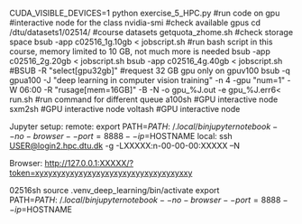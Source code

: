 CUDA_VISIBLE_DEVICES=1 python exercise_5_HPC.py #run code on gpu
 #interactive node for the class
nvidia-smi #check available gpus
cd /dtu/datasets1/02514/ #course datasets
getquota_zhome.sh #check storage space
bsub -app c02516_1g.10gb < jobscript.sh   #run bash script in this course, memory limited to 10 GB, not much more is needed
bsub -app c02516_2g.20gb < jobscript.sh
bsub -app c02516_4g.40gb < jobscript.sh
#BSUB -R "select[gpu32gb]" #request 32 GB gpu only on gpuv100
bsub -q gpua100      -J "deep learning in computer vision training"      -n 4      -gpu "num=1"      -W 06:00      -R "rusage[mem=16GB]"      -B      -N      -o gpu_%J.out      -e gpu_%J.err6< run.sh #run command for different queue
a100sh #GPU interactive node
sxm2sh #GPU interactive node
voltash #GPU interactive node


Jupyter setup:
remote: 
export PATH=$PATH:~/.local/bin
jupyter notebook --no-browser --port=8888 --ip=$HOSTNAME
local:
ssh USER@login2.hpc.dtu.dk -g -LXXXXX:n-00-00-00:XXXXX –N

Browser:
http://127.0.0.1:XXXXX/?token=xyxyxyxyxyxyxyxyxyxyxyxyyxyxyxyxyxxy

02516sh
source .venv_deep_learning/bin/activate
export PATH=$PATH:~/.local/bin
jupyter notebook --no-browser --port=8888 --ip=$HOSTNAME